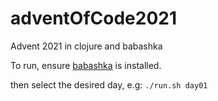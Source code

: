 # adventOfCode2021
Advent 2021 in clojure and babashka

To run, ensure [babashka](https://github.com/babashka/babashka) is installed.

then select the desired day, e.g: `./run.sh day01`

